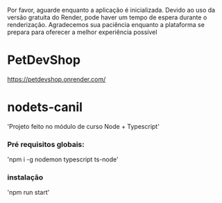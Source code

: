 Por favor, aguarde enquanto a aplicação é inicializada. Devido ao uso da versão gratuita do Render, pode haver um tempo de espera durante o renderização. Agradecemos sua paciência enquanto a plataforma se prepara para oferecer a melhor experiência possível


# PetDevShop
https://petdevshop.onrender.com/

# nodets-canil
'Projeto feito no módulo de curso Node + Typescript'

### Pré requisitos globais:
'npm i -g nodemon typescript ts-node'

### instalação
'npm run start'
